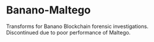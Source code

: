 # Banano-Maltego

Transforms for Banano Blockchain forensic investigations.  
Discontinued due to poor performance of Maltego.
